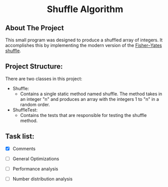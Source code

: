 <h1 align=center>Shuffle Algorithm</h1>

## About The Project

This small program was designed to produce a shuffled array of integers. It accomplishes this by implementing the modern version of the [Fisher–Yates shuffle](https://en.wikipedia.org/wiki/Fisher%E2%80%93Yates_shuffle). 

## Project Structure:
There are two classes in this project:
 - Shuffle:
    - Contains a single static method named shuffle. The method takes in an integer "n" and produces an array with the integers 1 to "n" in a random order. 
 - ShuffleTest:
    - Contains the tests that are responsible for testing the shuffle method.
## Task list:
 - [x] Comments
 - [ ] General Optimizations
 - [ ] Performance analysis
 - [ ] Number distribution analysis

